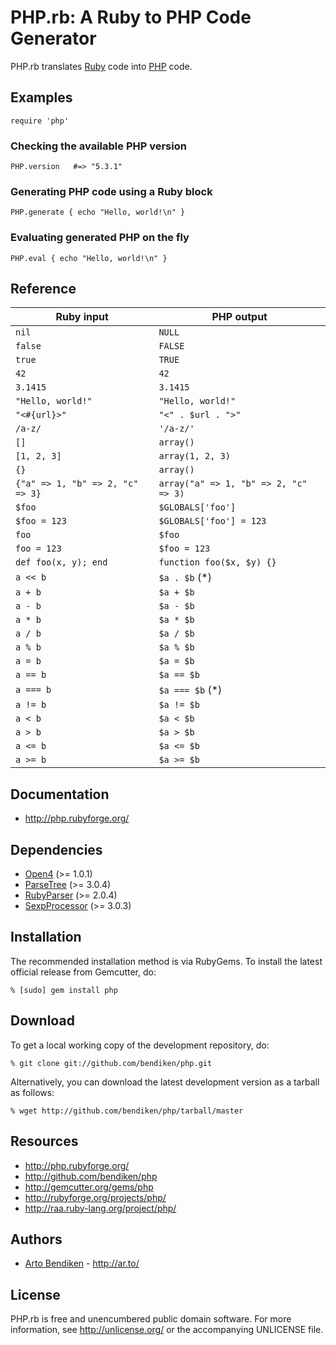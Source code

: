 PHP.rb: A Ruby to PHP Code Generator
====================================

PHP.rb translates [Ruby](http://www.ruby-lang.org/) code into
[PHP](http://www.php.net/) code.

Examples
--------

    require 'php'

### Checking the available PHP version

    PHP.version   #=> "5.3.1"

### Generating PHP code using a Ruby block

    PHP.generate { echo "Hello, world!\n" }

### Evaluating generated PHP on the fly

    PHP.eval { echo "Hello, world!\n" }

Reference
---------

Ruby input                        | PHP output
----------------------------------|--------------------------------------
`nil`                             | `NULL`
`false`                           | `FALSE`
`true`                            | `TRUE`
`42`                              | `42`
`3.1415`                          | `3.1415`
`"Hello, world!"`                 | `"Hello, world!"`
`"<#{url}>"`                      | `"<" . $url . ">"`
`/a-z/`                           | `'/a-z/'`
`[]`                              | `array()`
`[1, 2, 3]`                       | `array(1, 2, 3)`
`{}`                              | `array()`
`{"a" => 1, "b" => 2, "c" => 3}`  | `array("a" => 1, "b" => 2, "c" => 3)`
`$foo`                            | `$GLOBALS['foo']`
`$foo = 123`                      | `$GLOBALS['foo'] = 123`
`foo`                             | `$foo`
`foo = 123`                       | `$foo = 123`
`def foo(x, y); end`              | `function foo($x, $y) {}`
`a << b`                          | `$a . $b` (*)
`a + b`                           | `$a + $b`
`a - b`                           | `$a - $b`
`a * b`                           | `$a * $b`
`a / b`                           | `$a / $b`
`a % b`                           | `$a % $b`
`a = b`                           | `$a = $b`
`a == b`                          | `$a == $b`
`a === b`                         | `$a === $b` (*)
`a != b`                          | `$a != $b`
`a < b`                           | `$a < $b`
`a > b`                           | `$a > $b`
`a <= b`                          | `$a <= $b`
`a >= b`                          | `$a >= $b`

Documentation
-------------

* <http://php.rubyforge.org/>

Dependencies
------------

* [Open4](http://gemcutter.org/gems/open4) (>= 1.0.1)
* [ParseTree](http://gemcutter.org/gems/) (>= 3.0.4)
* [RubyParser](http://gemcutter.org/gems/) (>= 2.0.4)
* [SexpProcessor](http://gemcutter.org/gems/sexp_processor) (>= 3.0.3)

Installation
------------

The recommended installation method is via RubyGems. To install the latest
official release from Gemcutter, do:

    % [sudo] gem install php

Download
--------

To get a local working copy of the development repository, do:

    % git clone git://github.com/bendiken/php.git

Alternatively, you can download the latest development version as a tarball
as follows:

    % wget http://github.com/bendiken/php/tarball/master

Resources
---------

* <http://php.rubyforge.org/>
* <http://github.com/bendiken/php>
* <http://gemcutter.org/gems/php>
* <http://rubyforge.org/projects/php/>
* <http://raa.ruby-lang.org/project/php/>

Authors
-------

* [Arto Bendiken](mailto:arto.bendiken@gmail.com) - <http://ar.to/>

License
-------

PHP.rb is free and unencumbered public domain software. For more
information, see <http://unlicense.org/> or the accompanying UNLICENSE file.
